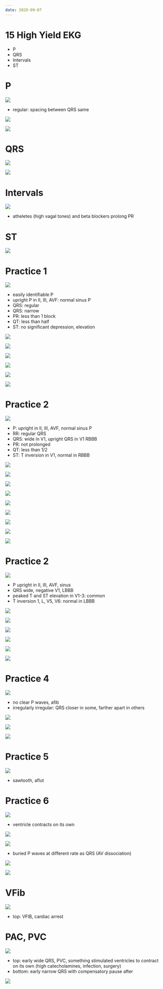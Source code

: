 ```yaml
---
date: 2020-09-07
---
```


# 15 High Yield EKG

<!-- EKG steps -->

- P
- QRS
- Intervals
- ST

# P

<!-- P wave regular, irregular, none -->

![](https://photos.thisispiggy.com/file/wikiFiles/fXtXB7g.jpg)

- regular: spacing between QRS same

![](https://photos.thisispiggy.com/file/wikiFiles/WCtSI5c.jpg)

![](https://photos.thisispiggy.com/file/wikiFiles/60pt0ND.jpg)

# QRS

<!-- QRS wide, narrow causes -->

![](https://photos.thisispiggy.com/file/wikiFiles/wJqH9by.jpg)

![](https://photos.thisispiggy.com/file/wikiFiles/1r8Zqz8.jpg)

# Intervals

<!-- PR, QT, T abnormalities -->

![](https://photos.thisispiggy.com/file/wikiFiles/Bk8oKqC.jpg)

- atheletes (high vagal tones) and beta blockers prolong PR

# ST

<!-- ST abnormalities -->

![](https://photos.thisispiggy.com/file/wikiFiles/u81HFBj.jpg)

# Practice 1

<!-- ignore -->

![](https://photos.thisispiggy.com/file/wikiFiles/koEaaAu.jpg)

- easily identifiable P
- upright P in II, III, AVF: normal sinus P
- QRS: regular
- QRS: narrow
- PR: less than 1 block
- QT: less than half
- ST: no significant depression, elevation

![](https://photos.thisispiggy.com/file/wikiFiles/9xckZFQ.jpg)

![](https://photos.thisispiggy.com/file/wikiFiles/1k51SV4.jpg)

![](https://photos.thisispiggy.com/file/wikiFiles/k7eB6IK.jpg)

![](https://photos.thisispiggy.com/file/wikiFiles/6Ki5NFX.jpg)

![](https://photos.thisispiggy.com/file/wikiFiles/qtaMTV7.jpg)

![](https://photos.thisispiggy.com/file/wikiFiles/qe6ZU1F.jpg)

# Practice 2

![](https://photos.thisispiggy.com/file/wikiFiles/DQEzWne.jpg)

- P: upright in II, III, AVF, normal sinus P
- RR: regular QRS
- QRS: wide in V1, upright QRS in V1 RBBB
- PR: not prolonged
- QT: less than 1/2
- ST: T inversion in V1, normal in RBBB

![](https://photos.thisispiggy.com/file/wikiFiles/94Zlyx8.jpg)

![](https://photos.thisispiggy.com/file/wikiFiles/NKtmLxD.jpg)

![](https://photos.thisispiggy.com/file/wikiFiles/WbTN37M.jpg)

![](https://photos.thisispiggy.com/file/wikiFiles/fLH4CP8.jpg)

![](https://photos.thisispiggy.com/file/wikiFiles/Dn53t7F.jpg)

![](https://photos.thisispiggy.com/file/wikiFiles/IcbUrne.jpg)

![](https://photos.thisispiggy.com/file/wikiFiles/ZvU0sWv.jpg)

![](https://photos.thisispiggy.com/file/wikiFiles/8tbpvtx.jpg)

![](https://photos.thisispiggy.com/file/wikiFiles/opxWPrP.jpg)

# Practice 2

![](https://photos.thisispiggy.com/file/wikiFiles/trccUqo.jpg)

- P upright in II, III, AVF, sinus
- QRS wide, negative V1, LBBB
- peaked T and ST elevation in V1-3: common
- T inversion 1, L, V5, V6: normal in LBBB

![](https://photos.thisispiggy.com/file/wikiFiles/vvGD1TO.jpg)

![](https://photos.thisispiggy.com/file/wikiFiles/8hs5BPP.jpg)

![](https://photos.thisispiggy.com/file/wikiFiles/GCyqwyk.jpg)

![](https://photos.thisispiggy.com/file/wikiFiles/Yq3qwE8.jpg)

![](https://photos.thisispiggy.com/file/wikiFiles/6SVgZTw.jpg)

![](https://photos.thisispiggy.com/file/wikiFiles/HnTkSt1.jpg)

# Practice 4

![](https://photos.thisispiggy.com/file/wikiFiles/zzVyZhf.jpg)

- no clear P waves, afib
- irregularly irregular: QRS closer in some, farther apart in others

![](https://photos.thisispiggy.com/file/wikiFiles/7QxbqeC.jpg)

![](https://photos.thisispiggy.com/file/wikiFiles/eEYFafF.jpg)

![](https://photos.thisispiggy.com/file/wikiFiles/HOpA0a3.jpg)

# Practice 5

![](https://photos.thisispiggy.com/file/wikiFiles/lNXRJ1m.jpg)

- sawtooth, aflut

# Practice 6

![](https://photos.thisispiggy.com/file/wikiFiles/eP3fJjs.jpg)

- ventricle contracts on its own

![](https://photos.thisispiggy.com/file/wikiFiles/pf3znWo.jpg)

![](https://photos.thisispiggy.com/file/wikiFiles/whU1slg.jpg)

- buried P waves at different rate as QRS (AV dissociation)

![](https://photos.thisispiggy.com/file/wikiFiles/7nnpFDL.jpg)

![](https://photos.thisispiggy.com/file/wikiFiles/BfPzrYd.jpg)

# VFib

<!-- Vfib, torsades EKG -->

![](https://photos.thisispiggy.com/file/wikiFiles/yoLDUAG.jpg)

- top: VFIB, cardiac arrest

# PAC, PVC

<!-- PAC, PVC ekg -->

![](https://photos.thisispiggy.com/file/wikiFiles/srWBTVf.jpg)

- top: early wide QRS, PVC, something stimulated ventricles to contract on its own (high catecholamines, infection, surgery)
- bottom: early narrow QRS with compensatory pause after

![](https://photos.thisispiggy.com/file/wikiFiles/uYFkQw7.jpg)

